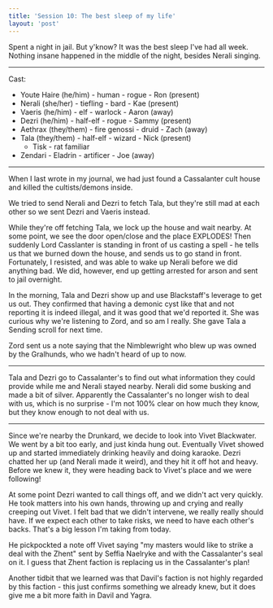 ```yaml
---
title: 'Session 10: The best sleep of my life'
layout: 'post'
---
```


Spent a night in jail. But y'know? It was the best sleep I've had all week. Nothing insane happened in the middle of the night, besides Nerali singing.

---

Cast:

* Youte Haire (he/him) - human - rogue - Ron (present)
* Nerali (she/her) - tiefling - bard - Kae (present)
* Vaeris (he/him) - elf - warlock - Aaron (away)
* Dezri (he/him) - half-elf - rogue - Sammy (present)
* Aethrax (they/them) - fire genossi - druid - Zach (away)
* Tala (they/them) - half-elf - wizard - Nick (present)
    * Tisk - rat familiar
* Zendari - Eladrin - artificer - Joe (away)

---

When I last wrote in my journal, we had just found a Cassalanter cult house and killed the cultists/demons inside.

We tried to send Nerali and Dezri to fetch Tala, but they're still mad at each other so we sent Dezri and Vaeris instead.

While they're off fetching Tala, we lock up the house and wait nearby. At some point, we see the door open/close and the place EXPLODES! Then suddenly Lord Casslanter is standing in front of us casting a spell - he tells us that we burned down the house, and sends us to go stand in front. Fortunately, I resisted, and was able to wake up Nerali before we did anything bad. We did, however, end up getting arrested for arson and sent to jail overnight.

In the morning, Tala and Dezri show up and use Blackstaff's leverage to get us out. They confirmed that having a demonic cyst like that and not reporting it is indeed illegal, and it was good that we'd reported it. She was curious why we're listening to Zord, and so am I really. She gave Tala a Sending scroll for next time.

Zord sent us a note saying that the Nimblewright who blew up was owned by the Gralhunds, who we hadn't heard of up to now.

---

Tala and Dezri go to Cassalanter's to find out what information they could provide while me and Nerali stayed nearby. Nerali did some busking and made a bit of silver. Apparently the Cassalanter's no longer wish to deal with us, which is no surprise - I'm not 100% clear on how much they know, but they know enough to not deal with us.

---

Since we're nearby the Drunkard, we decide to look into Vivet Blackwater. We went by a bit too early, and just kinda hung out. Eventually Vivet showed up and started immediately drinking heavily and doing karaoke. Dezri chatted her up (and Nerali made it weird), and they hit it off hot and heavy. Before we knew it, they were heading back to Vivet's place and we were following!

At some point Dezri wanted to call things off, and we didn't act very quickly. He took matters into his own hands, throwing up and crying and really creeping out Vivet. I felt bad that we didn't intervene, we really really should have. If we expect each other to take risks, we need to have each other's backs. That's a big lesson I'm taking from today.

He pickpockted a note off Vivet saying "my masters would like to strike a deal with the Zhent" sent by Seffia Naelryke and with the Cassalanter's seal on it. I guess that Zhent faction is replacing us in the Cassalanter's plan!

Another tidbit that we learned was that Davil's faction is not highly regarded by this faction - this just confirms something we already knew, but it does give me a bit more faith in Davil and Yagra.
